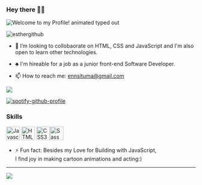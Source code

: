 ### Hey there 🙌😊

<img src="https://readme-typing-svg.demolab.com?font=Operator+Mono&size=27&duration=2800&pause=2000&color=FAFAFA&center=true&vCenter=true&width=940&height=50&lines=Welcome+to+my+Profile!" align="middle" alt="Welcome to my Profile! animated typed out">

![esthergithub](https://github.com/EstherSit/EstherSit/blob/main/iroh.gif)






- 👯 I’m looking to collobaorate on HTML, CSS and JavaScript and I'm also open to learn other technologies.

- ♣️ I'm hireable for a job as a junior front-end Software Developer.

- 📫 How to reach me: ennsituma@gmail.com



<a href="https://twitter.com/QEstherrrr" target="_blank" rel="noreferrer"><img
src="https://img.shields.io/twitter/follow/QEstherrrr?logo=twitter&style=for-the-badge&color=0891b2&labelColor=1c1917"
/></a>

[![spotify-github-profile](https://spotify-github-profile.vercel.app/api/view?uid=uguxtuxd3xdhkfm23m2ivh7ot&cover_image=true&theme=default&show_offline=false&bar_color=53b14f&bar_color_cover=false)](https://github.com/kittinan/spotify-github-profile)

### Skills

<p align="left">
<a href="https://developer.mozilla.org/en-US/docs/Web/JavaScript" target="_blank" rel="noreferrer"><img src="https://raw.githubusercontent.com/danielcranney/readme-generator/main/public/icons/skills/javascript-colored.svg" width="36" height="36" alt="Javascript" /></a> <a href="https://developer.mozilla.org/en-US/docs/Glossary/HTML5" target="_blank" rel="noreferrer"><img src="https://raw.githubusercontent.com/danielcranney/readme-generator/main/public/icons/skills/html5-colored.svg" width="36" height="36" alt="HTML5" /></a> <a href="https://www.w3.org/TR/CSS/#css" target="_blank" rel="noreferrer"><img src="https://raw.githubusercontent.com/danielcranney/readme-generator/main/public/icons/skills/css3-colored.svg" width="36" height="36" alt="CSS3" /></a><a href="https://sass-lang.com/" target="_blank" rel="noreferrer"><img src="https://raw.githubusercontent.com/danielcranney/readme-generator/main/public/icons/skills/sass-colored.svg" width="36" height="36" alt="Sass" /></a>




</p>


- ⚡ Fun fact: Besides my Love for Building with JavaScript,<br>
     I find joy in making cartoon animations and acting:)
    <br>
  


---
[![](https://visitcount.itsvg.in/api?id=EstherSit&icon=0&color=0)](https://visitcount.itsvg.in)
